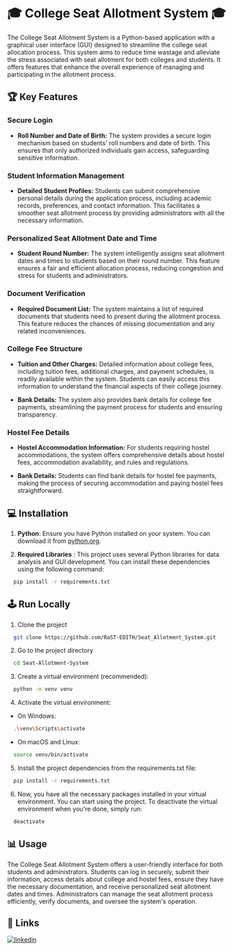 
# 🎓 College Seat Allotment System 🎓

The College Seat Allotment System is a Python-based application with a graphical user interface (GUI) designed to streamline the college seat allocation process. This system aims to reduce time wastage and alleviate the stress associated with seat allotment for both colleges and students. It offers features that enhance the overall experience of managing and participating in the allotment process.

## 🏆 Key Features

### Secure Login

- **Roll Number and Date of Birth:** The system provides a secure login mechanism based on students' roll numbers and date of birth. This ensures that only authorized individuals gain access, safeguarding sensitive information.

### Student Information Management

- **Detailed Student Profiles:** Students can submit comprehensive personal details during the application process, including academic records, preferences, and contact information. This facilitates a smoother seat allotment process by providing administrators with all the necessary information.

### Personalized Seat Allotment Date and Time

- **Student Round Number:** The system intelligently assigns seat allotment dates and times to students based on their round number. This feature ensures a fair and efficient allocation process, reducing congestion and stress for students and administrators.

### Document Verification

- **Required Document List:** The system maintains a list of required documents that students need to present during the allotment process. This feature reduces the chances of missing documentation and any related inconveniences.

### College Fee Structure

- **Tuition and Other Charges:** Detailed information about college fees, including tuition fees, additional charges, and payment schedules, is readily available within the system. Students can easily access this information to understand the financial aspects of their college journey.

- **Bank Details:** The system also provides bank details for college fee payments, streamlining the payment process for students and ensuring transparency.

### Hostel Fee Details

- **Hostel Accommodation Information:** For students requiring hostel accommodations, the system offers comprehensive details about hostel fees, accommodation availability, and rules and regulations.

- **Bank Details:** Students can find bank details for hostel fee payments, making the process of securing accommodation and paying hostel fees straightforward.

## 💻 Installation

1) **Python**: Ensure you have Python installed on your system. You can download it from [python.org](https://www.python.org/).

2) **Required Libraries** : This project uses several Python libraries for data analysis and GUI development. You can install these dependencies using the following command:

```bash
  pip install -r requirements.txt
```
    
## 🕹 Run Locally

1) Clone the project

```bash
  git clone https://github.com/RaST-EDITH/Seat_Allotment_System.git
```

2) Go to the project directory

```bash
  cd Seat-Allotment-System
```

3) Create a virtual environment (recommended):

```bash
  python -m venv venv
```

4) Activate the virtual environment:

- On Windows:

```bash
  .\venv\Scripts\activate
```

- On macOS and Linux:

```bash
  source venv/bin/activate
```

5) Install the project dependencies from the requirements.txt file:

```bash
  pip install -r requirements.txt
```

6) Now, you have all the necessary packages installed in your virtual environment. You can start using the project. 
To deactivate the virtual environment when you're done, simply run:

```bash
  deactivate
```

## 📊 Usage

The College Seat Allotment System offers a user-friendly interface for both students and administrators. Students can log in securely, submit their information, access details about college and hostel fees, ensure they have the necessary documentation, and receive personalized seat allotment dates and times. Administrators can manage the seat allotment process efficiently, verify documents, and oversee the system's operation.

## 📎 Links

[![linkedin](https://img.shields.io/badge/linkedin-0A66C2?style=for-the-badge&logo=linkedin&logoColor=white)](https://www.linkedin.com/in/raghvendra-singh-053977226)